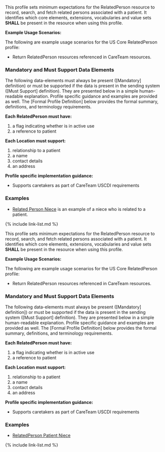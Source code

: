 
This profile sets minimum expectations for the RelatedPerson resource to record, search, and fetch related persons associated with a patient. It identifies which core elements, extensions, vocabularies and value sets **SHALL** be present in the resource when using this profile.

**Example Usage Scenarios:**

The following are example usage scenarios for the US Core RelatedPerson profile:

-   Return RelatedPerson resources referenced in CareTeam resources.

### Mandatory and Must Support Data Elements


The following data-elements must always be present ([Mandatory] definition) or must be supported if the data is present in the sending system ([Must Support] definition). They are presented below in a simple human-readable explanation.  Profile specific guidance and examples are provided as well.  The [Formal Profile Definition] below provides the  formal summary, definitions, and  terminology requirements.

**Each RelatedPerson must have:**

1. a flag indicating whether is in active use
1. a reference to patient

**Each Location must support:**

1.  relationship to a patient
2.  a name
3.  contact details
4.  an address

**Profile specific implementation guidance:**

* Supports caretakers as part of CareTeam USCDI requirements

### Examples

- [Related Person Niece](RelatedPerson-shaw-niece.html) is an example of a niece who is related to a patient.

{% include link-list.md %}

This profile sets minimum expectations for the RelatedPerson resource to record, search, and fetch related persons associated with a patient. It identifies which core elements, extensions, vocabularies and value sets **SHALL** be present in the resource when using this profile.

**Example Usage Scenarios:**

The following are example usage scenarios for the US Core RelatedPerson profile:

-   Return RelatedPerson resources referenced in CareTeam resources.

### Mandatory and Must Support Data Elements


The following data-elements must always be present ([Mandatory] definition]) or must be supported if the data is present in the sending system ([Must Support] definition). They are presented below in a simple human-readable explanation.  Profile specific guidance and examples are provided as well.  The [Formal Profile Definition] below provides the  formal summary, definitions, and  terminology requirements.

**Each RelatedPerson must have:**

1. a flag indicating whether is in active use
1. a reference to patient

**Each Location must support:**

1.  relationship to a patient
2.  a name
3.  contact details
4.  an address

**Profile specific implementation guidance:**

* Supports caretakers as part of CareTeam USCDI requirements

### Examples

- [RelatedPerson Patient Niece](RelatedPerson-shaw-niece.html)

{% include link-list.md %}
